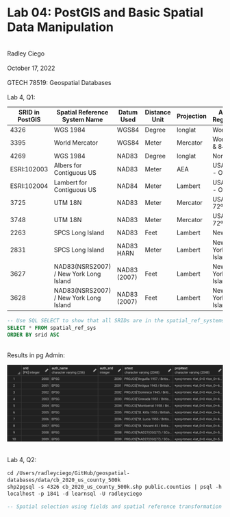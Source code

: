 # Lab 04: PostGIS and Basic Spatial Data Manipulation
<br> Radley Ciego </br>
<br> October 17, 2022 </br>
<br> GTECH 78519: Geospatial Databases </br>
<br> Lab 4, Q1: </br>

| SRID in PostGIS | Spatial Reference System Name | Datum Used | Distance Unit | Projection | Applicable Regions/Areas |
| --------------- | ----------------------------- | ---------- | ------------- | ---------- | ------------------------ |
| 4326            | WGS 1984                      | WGS84      | Degree        | longlat    | World                    |
| 3395            | World Mercator                | WGS84      | Meter         | Mercator   | World - 80ºS & 84ºN      |
| 4269            | WGS 1984                      | NAD83      | Degree        | longlat    | North America            |
| ESRI:102003     | Albers for Contiguous US      | NAD83      | Meter         | AEA        | USA - CONUS - Onshore    |
| ESRI:102004     | Lambert for Contiguous US     | NAD84      | Meter         | Lambert    | USA - CONUS - Onshore    |
| 3725            | UTM 18N                       | NAD83      | Meter         | Mercator   | USA - 78ºW & 72ºW        |
| 3748            | UTM 18N                       | NAD83      | Meter         | Mercator   | USA - 78ºW & 72ºW        |
| 2263            | SPCS Long Island              | NAD83      | Feet          | Lambert    | New York                 |
| 2831            | SPCS Long Island              | NAD83 HARN | Meter         | Lambert    | New York/Long Island     |
| 3627            | NAD83(NSRS2007) / New York Long Island | NAD83 (2007) | Feet  | Lambert | New York/Long Island     |
| 3628            | NAD83(NSRS2007) / New York Long Island | NAD83 (2007) | Feet | Lambert  | New York/Long Island     |

```sql
-- Use SQL SELECT to show that all SRIDs are in the spatial_ref_systems
SELECT * FROM spatial_ref_sys
ORDER BY srid ASC
```
<br> Results in pg Admin: </br>

![L4 Q1 result:](/img/l4q1.png)

<br> Lab 4, Q2: </br>

```
cd /Users/radleyciego/GitHub/geospatial-databases/data/cb_2020_us_county_500k
shp2pgsql -s 4326 cb_2020_us_county_500k.shp public.counties | psql -h localhost -p 1841 -d learnsql -U radleyciego  
```

```sql
-- Spatial selection using fields and spatial reference transformation
```